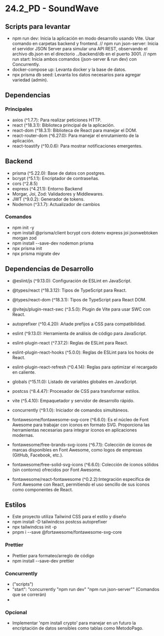 # 24.2_PD - SoundWave
## Scripts para levantar
- npm run dev: Inicia la aplicación en modo desarrollo usando Vite. Usar comando en carpetas backend y frontend.
  // npm run json-server: Inicia el servidor JSON Server para simular una API REST, observando el archivo db.json en el directorio ../backend/db en el puerto 3001.
  // npm run start: Inicia ambos comandos (json-server & run dev) con Concurrently.
- docker-compose up: Levanta docker y la base de datos.
- npx prisma db seed: Levanta los datos necesarios para agregar variedad (admin).


## Dependencias 
### Principales
- axios (^1.7.7): Para realizar peticiones HTTP.
- react (^18.3.1): Biblioteca principal de la aplicación.
- react-dom (^18.3.1): Biblioteca de React para manejar el DOM.
- react-router-dom (^6.27.0): Para manejar el enrutamiento de la aplicación.
- react-toastify (^10.0.6): Para mostrar notificaciones emergentes.

## Backend
- prisma (^5.22.0): Base de datos con postgres.
- bcrypt (^5.1.1): Encriptador de contraseñas.
- cors (^2.8.5)
- express (^4.21.1): Entorno Backend
- Morgar, Joi, Zod: Validadores y Middlewares.
- JWT (^9.0.2): Generador de tokens.
- Nodemon (^3.1.7): Actualizador de cambios

### Comandos
- npm init -y
- npm install @prisma/client bcrypt cors dotenv express joi jsonwebtoken morgan zod
- npm install --save-dev nodemon prisma
- npx prisma init
- npx prisma migrate dev

## Dependencias de Desarrollo
- @eslint/js (^9.13.0): Configuración de ESLint en JavaScript.
- @types/react (^18.3.12): Tipos de TypeScript para React.
- @types/react-dom (^18.3.1): Tipos de TypeScript para React DOM.
- @vitejs/plugin-react-swc (^3.5.0): Plugin de Vite para usar SWC con React.
- autoprefixer (^10.4.20): Añade prefijos a CSS para compatibilidad.
- eslint (^9.13.0): Herramienta de análisis de código para JavaScript.
- eslint-plugin-react (^7.37.2): Reglas de ESLint para React.
- eslint-plugin-react-hooks (^5.0.0): Reglas de ESLint para los hooks de React.
- eslint-plugin-react-refresh (^0.4.14): Reglas para optimizar el recargado en caliente.
- globals (^15.11.0): Listado de variables globales en JavaScript.
- postcss (^8.4.47): Procesador de CSS para transformar estilos.
- vite (^5.4.10): Empaquetador y servidor de desarrollo rápido.
- concurrently (^9.1.0): Iniciador de comandos simultáneos.
  
- fontawesome/fontawesome-svg-core (^6.6.0): Es el núcleo de Font Awesome para trabajar con íconos en formato SVG. Proporciona las herramientas necesarias para integrar íconos en aplicaciones modernas.
- fontawesome/free-brands-svg-icons (^6.7.1): Colección de íconos de marcas disponibles en Font Awesome, como logos de empresas (GitHub, Facebook, etc.).
- fontawesome/free-solid-svg-icons (^6.6.0): Colección de íconos sólidos (sin contorno) ofrecidos por Font Awesome.
- fontawesome/react-fontawesome (^0.2.2):Integración específica de Font Awesome con React, permitiendo el uso sencillo de sus íconos como componentes de React.

## Estilos
- Este proyecto utiliza Tailwind CSS para el estilo y diseño
- npm install -D tailwindcss postcss autoprefixer
- npx tailwindcss init -p
- pnpm i --save @fortawesome/fontawesome-svg-core

### Prettier
- Prettier para formateo/arreglo de código
- npm install --save-dev prettier

### Concurrently
- ("scripts")
- "start": "concurrently \"npm run dev\" \"npm run json-server\"" (Comandos que se correrán)
- 

### Opcional
- Implementar 'npm install crypto' para manejar en un futuro la encriptación de datos sensibles como tablas como MetodoPago.

 
